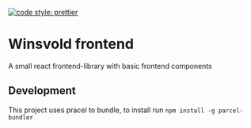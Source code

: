 [![code style: prettier](https://img.shields.io/badge/code_style-prettier-ff69b4.svg?style=flat-square)](https://github.com/prettier/prettier)

# Winsvold frontend

A small react frontend-library with basic frontend components

## Development

This project uses pracel to bundle, to install run
`npm install -g parcel-bundler`
